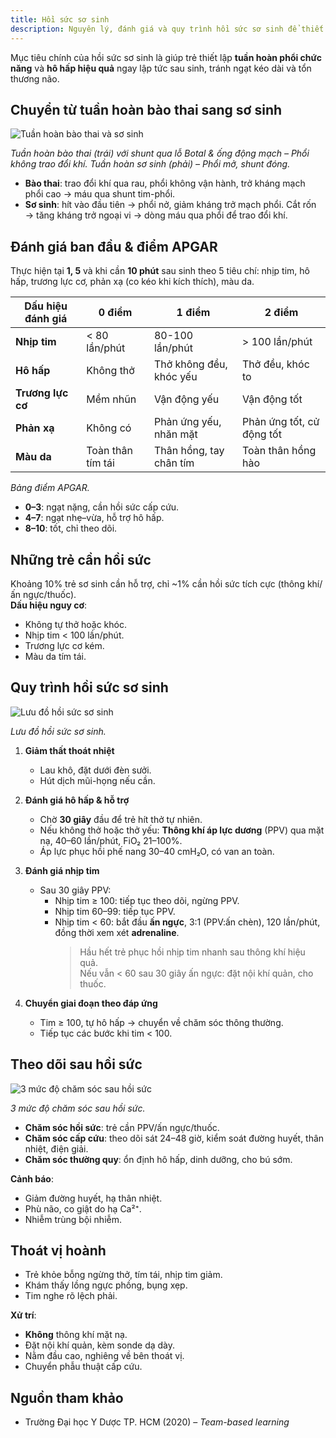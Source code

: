 ```yaml
---
title: Hồi sức sơ sinh
description: Nguyên lý, đánh giá và quy trình hồi sức sơ sinh để thiết lập tuần hoàn và hô hấp chức năng.
---
```


Mục tiêu chính của hồi sức sơ sinh là giúp trẻ thiết lập **tuần hoàn phổi chức năng** và **hô hấp hiệu quả** ngay lập tức sau sinh, tránh ngạt kéo dài và tổn thương não.

## Chuyển từ tuần hoàn bào thai sang sơ sinh

![Tuần hoàn bào thai và sơ sinh](../../../../assets/san-khoa/hoi-suc-so-sinh/tuan-hoan-bao-thai-va-tuan-hoan-so-sinh.jpeg)

_Tuần hoàn bào thai (trái) với shunt qua lỗ Botal & ống động mạch – Phổi không trao đổi khí. Tuần hoàn sơ sinh (phải) – Phổi mở, shunt đóng._

- **Bào thai**: trao đổi khí qua rau, phổi không vận hành, trở kháng mạch phổi cao → máu qua shunt tim-phổi.
- **Sơ sinh**: hít vào đầu tiên → phổi nở, giảm kháng trở mạch phổi. Cắt rốn → tăng kháng trở ngoại vi → dòng máu qua phổi để trao đổi khí.

## Đánh giá ban đầu & điểm APGAR

Thực hiện tại **1, 5** và khi cần **10 phút** sau sinh theo 5 tiêu chí: nhịp tim, hô hấp, trương lực cơ, phản xạ (co kéo khi kích thích), màu da.

| Dấu hiệu đánh giá | 0 điểm            | 1 điểm                  | 2 điểm                    |
| ----------------- | ----------------- | ----------------------- | ------------------------- |
| **Nhịp tim**      | < 80 lần/phút     | 80-100 lần/phút         | > 100 lần/phút            |
| **Hô hấp**        | Không thở         | Thở không đều, khóc yếu | Thở đều, khóc to          |
| **Trương lực cơ** | Mềm nhũn          | Vận động yếu            | Vận động tốt              |
| **Phản xạ**       | Không có          | Phản ứng yếu, nhăn mặt  | Phản ứng tốt, cử động tốt |
| **Màu da**        | Toàn thân tím tái | Thân hồng, tay chân tím | Toàn thân hồng hào        |

_Bảng điểm APGAR._

- **0–3**: ngạt nặng, cần hồi sức cấp cứu.
- **4–7**: ngạt nhẹ–vừa, hỗ trợ hô hấp.
- **8–10**: tốt, chỉ theo dõi.

## Những trẻ cần hồi sức

Khoảng 10% trẻ sơ sinh cần hỗ trợ, chỉ ~1% cần hồi sức tích cực (thông khí/ấn ngực/thuốc).  
**Dấu hiệu nguy cơ**:

- Không tự thở hoặc khóc.
- Nhịp tim < 100 lần/phút.
- Trương lực cơ kém.
- Màu da tím tái.

## Quy trình hồi sức sơ sinh

![Lưu đồ hồi sức sơ sinh](../../../../assets/san-khoa/hoi-suc-so-sinh/luu-do-hoi-suc-so-sinh.jpeg)

_Lưu đồ hồi sức sơ sinh._

1. **Giảm thất thoát nhiệt**

   - Lau khô, đặt dưới đèn sưởi.
   - Hút dịch mũi-họng nếu cần.

2. **Đánh giá hô hấp & hỗ trợ**

   - Chờ **30 giây** đầu để trẻ hít thở tự nhiên.
   - Nếu không thở hoặc thở yếu: **Thông khí áp lực dương** (PPV) qua mặt nạ, 40–60 lần/phút, FiO₂ 21–100%.
   - Áp lực phục hồi phế nang 30–40 cmH₂O, có van an toàn.

3. **Đánh giá nhịp tim**

   - Sau 30 giây PPV:
     - Nhịp tim ≥ 100: tiếp tục theo dõi, ngừng PPV.
     - Nhịp tim 60–99: tiếp tục PPV.
     - Nhịp tim < 60: bắt đầu **ấn ngực**, 3:1 (PPV:ấn chèn), 120 lần/phút, đồng thời xem xét **adrenaline**.
       > Hầu hết trẻ phục hồi nhịp tim nhanh sau thông khí hiệu quả.  
       > Nếu vẫn < 60 sau 30 giây ấn ngực: đặt nội khí quản, cho thuốc.

4. **Chuyển giai đoạn theo đáp ứng**
   - Tim ≥ 100, tự hô hấp → chuyển về chăm sóc thông thường.
   - Tiếp tục các bước khi tim < 100.

## Theo dõi sau hồi sức

![3 mức độ chăm sóc sau hồi sức](../../../../assets/san-khoa/hoi-suc-so-sinh/3-muc-do-cham-soc-sau-hoi-suc.jpeg)

_3 mức độ chăm sóc sau hồi sức._

- **Chăm sóc hồi sức**: trẻ cần PPV/ấn ngực/thuốc.
- **Chăm sóc cấp cứu**: theo dõi sát 24–48 giờ, kiểm soát đường huyết, thân nhiệt, điện giải.
- **Chăm sóc thường quy**: ổn định hô hấp, dinh dưỡng, cho bú sớm.

**Cảnh báo**:

- Giảm đường huyết, hạ thân nhiệt.
- Phù não, co giật do hạ Ca²⁺.
- Nhiễm trùng bội nhiễm.

## Thoát vị hoành

- Trẻ khỏe bỗng ngừng thở, tím tái, nhịp tim giảm.
- Khám thấy lồng ngực phồng, bụng xẹp.
- Tim nghe rõ lệch phải.

**Xử trí**:

- **Không** thông khí mặt nạ.
- Đặt nội khí quản, kèm sonde dạ dày.
- Nằm đầu cao, nghiêng về bên thoát vị.
- Chuyển phẫu thuật cấp cứu.

## Nguồn tham khảo

- Trường Đại học Y Dược TP. HCM (2020) – _Team-based learning_
